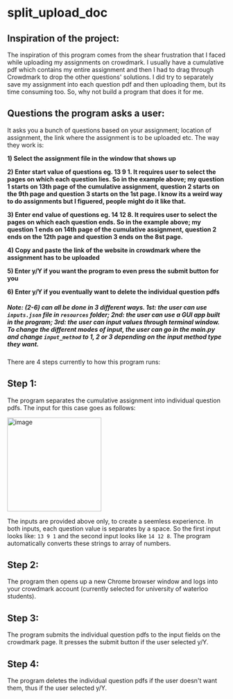 # split_upload_doc

## Inspiration of the project:

The inspiration of this program comes from the shear frustration that I faced while uploading my assignments on crowdmark. I usually have a cumulative pdf which contains my entire assignment and then I had to drag through Crowdmark to drop the other questions' solutions. I did try to separately save my assignment into each question pdf and then uploading them, but its time consuming too. So, why not build a program that does it for me.

## Questions the program asks a user:

It asks you a bunch of questions based on your assignment; location of assignment, the link where the assignment is to be uploaded etc. The way they work is:

**1) Select the assignment file in the window that shows up**

**2) Enter start value of questions eg. 13 9 1. It requires user to select the pages on which each question lies. So in the example above; my question 1 starts on 13th page of the cumulative assignment, question 2 starts on the 9th page and question 3 starts on the 1st page. I know its a weird way to do assignments but I figuered, people might do it like that.**

**3) Enter end value of questions eg. 14 12 8. It requires user to select the pages on which each question ends. So in the example above; my question 1 ends on 14th page of the cumulative assignment, question 2 ends on the 12th page and question 3 ends on the 8st page.**

**4) Copy and paste the link of the website in crowdmark where the assignment has to be uploaded**

**5) Enter y/Y if you want the program to even press the submit button for you**

**6) Enter y/Y if you eventually want to delete the individual question pdfs**



##### Note: (2-6) can all be done in 3 different ways. 1st: the user can use `inputs.json` file in `resources` folder; 2nd: the user can use a GUI app built in the program; 3rd: the user can input values through terminal window. To change the different modes of input, the user can go in the main.py and change `input_method` to 1, 2 or 3 depending on the input method type they want.

There are 4 steps currently to how this program runs:

## Step 1: 

The program separates the cumulative assignment into individual question pdfs. The input for this case goes as follows:

<img width="217" alt="image" src="https://user-images.githubusercontent.com/59942900/225540056-279d30ef-750d-49ff-8432-6fcc48fa59a1.png">

The inputs are provided above only, to create a seemless experience. In both inputs, each question value is separates by a space. So the first input looks like: `13 9 1` and the second input looks like `14 12 8`. The program automatically converts these strings to array of numbers.

## Step 2:

The program then opens up a new Chrome browser window and logs into your crowdmark account (currently selected for university of waterloo students).

## Step 3: 

The program submits the individual question pdfs to the input fields on the crowdmark page. It presses the submit button if the user selected y/Y.

## Step 4:

The program deletes the individual question pdfs if the user doesn't want them, thus if the user selected y/Y.
